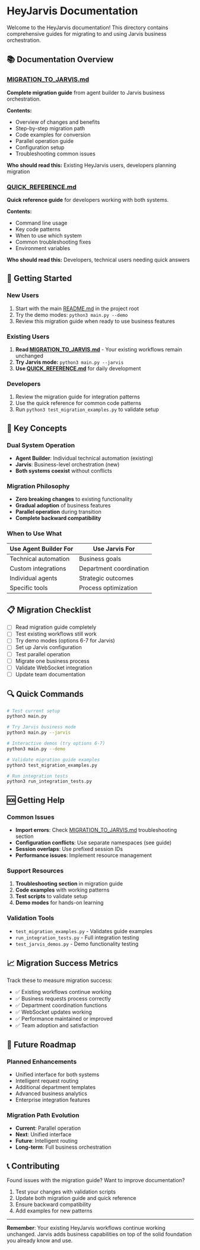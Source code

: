 # HeyJarvis Documentation

Welcome to the HeyJarvis documentation! This directory contains comprehensive guides for migrating to and using Jarvis business orchestration.

## 📚 Documentation Overview

### [MIGRATION_TO_JARVIS.md](./MIGRATION_TO_JARVIS.md)
**Complete migration guide** from agent builder to Jarvis business orchestration.

**Contents:**
- Overview of changes and benefits
- Step-by-step migration path
- Code examples for conversion
- Parallel operation guide
- Configuration setup
- Troubleshooting common issues

**Who should read this:** Existing HeyJarvis users, developers planning migration

### [QUICK_REFERENCE.md](./QUICK_REFERENCE.md)
**Quick reference guide** for developers working with both systems.

**Contents:**
- Command line usage
- Key code patterns
- When to use which system
- Common troubleshooting fixes
- Environment variables

**Who should read this:** Developers, technical users needing quick answers

## 🚀 Getting Started

### New Users
1. Start with the main [README.md](../README.md) in the project root
2. Try the demo modes: `python3 main.py --demo`
3. Review this migration guide when ready to use business features

### Existing Users
1. **Read [MIGRATION_TO_JARVIS.md](./MIGRATION_TO_JARVIS.md)** - Your existing workflows remain unchanged
2. **Try Jarvis mode:** `python3 main.py --jarvis`
3. **Use [QUICK_REFERENCE.md](./QUICK_REFERENCE.md)** for daily development

### Developers
1. Review the migration guide for integration patterns
2. Use the quick reference for common code patterns
3. Run `python3 test_migration_examples.py` to validate setup

## 🔧 Key Concepts

### Dual System Operation
- **Agent Builder**: Individual technical automation (existing)
- **Jarvis**: Business-level orchestration (new)
- **Both systems coexist** without conflicts

### Migration Philosophy
- **Zero breaking changes** to existing functionality
- **Gradual adoption** of business features
- **Parallel operation** during transition
- **Complete backward compatibility**

### When to Use What

| Use Agent Builder For | Use Jarvis For |
|----------------------|----------------|
| Technical automation | Business goals |
| Custom integrations | Department coordination |
| Individual agents | Strategic outcomes |
| Specific tools | Process optimization |

## 📋 Migration Checklist

- [ ] Read migration guide completely
- [ ] Test existing workflows still work
- [ ] Try demo modes (options 6-7 for Jarvis)
- [ ] Set up Jarvis configuration
- [ ] Test parallel operation
- [ ] Migrate one business process
- [ ] Validate WebSocket integration
- [ ] Update team documentation

## 🔍 Quick Commands

```bash
# Test current setup
python3 main.py

# Try Jarvis business mode
python3 main.py --jarvis

# Interactive demos (try options 6-7)
python3 main.py --demo

# Validate migration guide examples
python3 test_migration_examples.py

# Run integration tests
python3 run_integration_tests.py
```

## 🆘 Getting Help

### Common Issues
- **Import errors**: Check [MIGRATION_TO_JARVIS.md](./MIGRATION_TO_JARVIS.md) troubleshooting section
- **Configuration conflicts**: Use separate namespaces (see guide)
- **Session overlaps**: Use prefixed session IDs
- **Performance issues**: Implement resource management

### Support Resources
1. **Troubleshooting section** in migration guide
2. **Code examples** with working patterns
3. **Test scripts** to validate setup
4. **Demo modes** for hands-on learning

### Validation Tools
- `test_migration_examples.py` - Validates guide examples
- `run_integration_tests.py` - Full integration testing
- `test_jarvis_demos.py` - Demo functionality testing

## 📈 Migration Success Metrics

Track these to measure migration success:
- ✅ Existing workflows continue working
- ✅ Business requests process correctly
- ✅ Department coordination functions
- ✅ WebSocket updates working
- ✅ Performance maintained or improved
- ✅ Team adoption and satisfaction

## 🔮 Future Roadmap

### Planned Enhancements
- Unified interface for both systems
- Intelligent request routing
- Additional department templates
- Advanced business analytics
- Enterprise integration features

### Migration Path Evolution
- **Current**: Parallel operation
- **Next**: Unified interface
- **Future**: Intelligent routing
- **Long-term**: Full business orchestration

## 📞 Contributing

Found issues with the migration guide? Want to improve documentation?

1. Test your changes with validation scripts
2. Update both migration guide and quick reference
3. Ensure backward compatibility
4. Add examples for new patterns

---

**Remember**: Your existing HeyJarvis workflows continue working unchanged. Jarvis adds business capabilities on top of the solid foundation you already know and use.